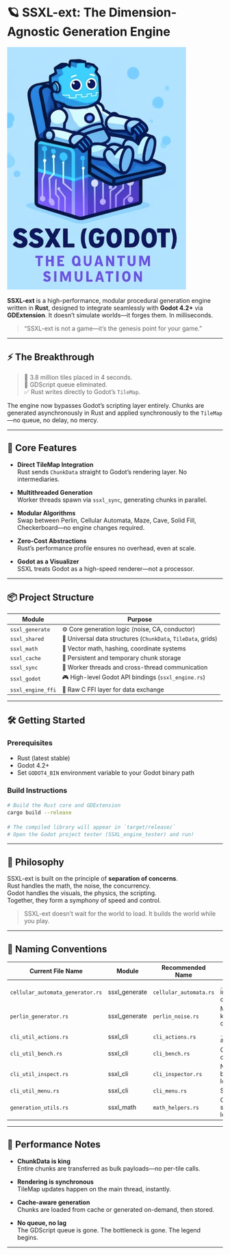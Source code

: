 # 🪐 SSXL-ext: The Dimension-Agnostic Generation Engine

![SSXL-ext Banner](SSXL-ext.png)

**SSXL-ext** is a high-performance, modular procedural generation engine written in **Rust**, designed to integrate seamlessly with **Godot 4.2+** via **GDExtension**. It doesn’t simulate worlds—it forges them. In milliseconds.

> “SSXL-ext is not a game—it’s the genesis point for your game.”

---

## ⚡️ The Breakthrough

> 🧨 3.8 million tiles placed in 4 seconds.  
> 🚫 GDScript queue eliminated.  
> ✅ Rust writes directly to Godot’s `TileMap`.

The engine now bypasses Godot’s scripting layer entirely. Chunks are generated asynchronously in Rust and applied synchronously to the `TileMap`—no queue, no delay, no mercy.

---

## 🚀 Core Features

- **Direct TileMap Integration**  
  Rust sends `ChunkData` straight to Godot’s rendering layer. No intermediaries.

- **Multithreaded Generation**  
  Worker threads spawn via `ssxl_sync`, generating chunks in parallel.

- **Modular Algorithms**  
  Swap between Perlin, Cellular Automata, Maze, Cave, Solid Fill, Checkerboard—no engine changes required.

- **Zero-Cost Abstractions**  
  Rust’s performance profile ensures no overhead, even at scale.

- **Godot as a Visualizer**  
  SSXL treats Godot as a high-speed renderer—not a processor.

---

## 📦 Project Structure

| Module              | Purpose                                                                 |
|---------------------|-------------------------------------------------------------------------|
| `ssxl_generate`     | ⚙️ Core generation logic (noise, CA, conductor)                         |
| `ssxl_shared`       | 🧱 Universal data structures (`ChunkData`, `TileData`, grids)           |
| `ssxl_math`         | 📐 Vector math, hashing, coordinate systems                             |
| `ssxl_cache`        | 💾 Persistent and temporary chunk storage                               |
| `ssxl_sync`         | 🔄 Worker threads and cross-thread communication                        |
| `ssxl_godot`        | 🎮 High-level Godot API bindings (`ssxl_engine.rs`)                     |
| `ssxl_engine_ffi`   | 🔗 Raw C FFI layer for data exchange                                    |

---

## 🛠️ Getting Started

### Prerequisites

- Rust (latest stable)
- Godot 4.2+
- Set `GODOT4_BIN` environment variable to your Godot binary path

### Build Instructions

```bash
# Build the Rust core and GDExtension
cargo build --release

# The compiled library will appear in `target/release/`
# Open the Godot project tester (SSXL_engine_tester) and run!
```

---

## 🧠 Philosophy

SSXL-ext is built on the principle of **separation of concerns**.  
Rust handles the math, the noise, the concurrency.  
Godot handles the visuals, the physics, the scripting.  
Together, they form a symphony of speed and control.

> SSXL-ext doesn’t wait for the world to load. It builds the world while you play.

---

## 📝 Naming Conventions

| Current File Name             | Module         | Recommended Name       | Reasoning                                      |
|------------------------------|----------------|------------------------|------------------------------------------------|
| `cellular_automata_generator.rs` | ssxl_generate | `cellular_automata.rs` | `_generator` is implied by context             |
| `perlin_generator.rs`        | ssxl_generate   | `perlin_noise.rs`       | More specific, keeps generator context clear   |
| `cli_util_actions.rs`        | ssxl_cli        | `cli_actions.rs`        | `_util` is verbose and redundant               |
| `cli_util_bench.rs`          | ssxl_cli        | `cli_bench.rs`          | Concise and clear                              |
| `cli_util_inspect.rs`        | ssxl_cli        | `cli_inspector.rs`      | Noun form better reflects logic/commands       |
| `cli_util_menu.rs`           | ssxl_cli        | `cli_menu.rs`           | Streamlined                                    |
| `generation_utils.rs`        | ssxl_math       | `math_helpers.rs`       | Clarifies role as supplementary logic          |

---

## 🧊 Performance Notes

- **ChunkData is king**  
  Entire chunks are transferred as bulk payloads—no per-tile calls.

- **Rendering is synchronous**  
  TileMap updates happen on the main thread, instantly.

- **Cache-aware generation**  
  Chunks are loaded from cache or generated on-demand, then stored.

- **No queue, no lag**  
  The GDScript queue is gone. The bottleneck is gone. The legend begins.

---

